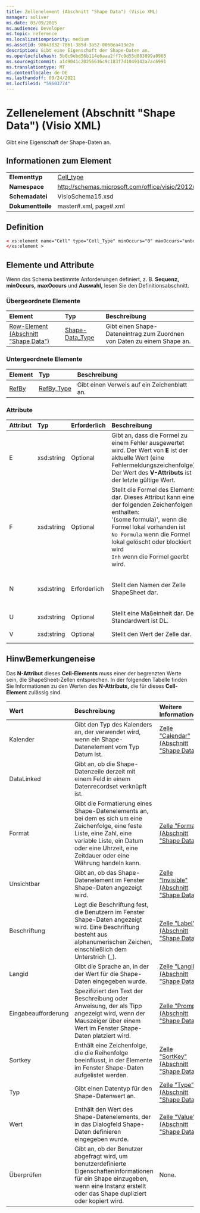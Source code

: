 ```yaml
---
title: Zellenelement (Abschnitt "Shape Data") (Visio XML)
manager: soliver
ms.date: 03/09/2015
ms.audience: Developer
ms.topic: reference
ms.localizationpriority: medium
ms.assetid: 98643832-7861-385d-3a52-0060ea413e2e
description: Gibt eine Eigenschaft der Shape-Daten an.
ms.openlocfilehash: 5b0c9ebd56b114e6aaa2ff7c9d55d883099a0965
ms.sourcegitcommit: a1d9041c20256616c9c183f7d1049142a7ac6991
ms.translationtype: MT
ms.contentlocale: de-DE
ms.lasthandoff: 09/24/2021
ms.locfileid: "59603774"
---
```

# <a name="cell-element-shape-data-section-visio-xml"></a>Zellenelement (Abschnitt "Shape Data") (Visio XML)

Gibt eine Eigenschaft der Shape-Daten an.
  
## <a name="element-information"></a>Informationen zum Element

|||
|:-----|:-----|
|**Elementtyp** <br/> |[Cell_type](cell_type-complextypevisio-xml.md) <br/> |
|**Namespace** <br/> |http://schemas.microsoft.com/office/visio/2012/main  <br/> |
|**Schemadatei** <br/> |VisioSchema15.xsd  <br/> |
|**Dokumentteile** <br/> |master#.xml, page#.xml  <br/> |
   
## <a name="definition"></a>Definition

```XML
< xs:element name="Cell" type="Cell_Type" minOccurs="0" maxOccurs="unbounded" >
</xs:element >
```

## <a name="elements-and-attributes"></a>Elemente und Attribute

Wenn das Schema bestimmte Anforderungen definiert, z. B. **Sequenz,** **minOccurs,** **maxOccurs** und **Auswahl,** lesen Sie den Definitionsabschnitt. 
  
### <a name="parent-elements"></a>Übergeordnete Elemente

|**Element**|**Typ**|**Beschreibung**|
|:-----|:-----|:-----|
|[Row-Element (Abschnitt "Shape Data")](row-element-shape-data-sectionvisio-xml.md) <br/> |[Shape-Data_Type](propertyrow_type-complextypevisio-xml.md) <br/> |Gibt einen Shape-Dateneintrag zum Zuordnen von Daten zu einem Shape an.  <br/> |
   
### <a name="child-elements"></a>Untergeordnete Elemente

|**Element**|**Typ**|**Beschreibung**|
|:-----|:-----|:-----|
|[RefBy](refby-element-cell_type-complextypevisio-xml.md) <br/> |[RefBy_Type](refby_type-complextypevisio-xml.md) <br/> |Gibt einen Verweis auf ein Zeichenblatt an.  <br/> |
   
### <a name="attributes"></a>Attribute

|**Attribut**|**Typ**|**Erforderlich**|**Beschreibung**|**Mögliche Werte**|
|:-----|:-----|:-----|:-----|:-----|
|E  <br/> |xsd:string  <br/> |Optional  <br/> |Gibt an, dass die Formel zu einem Fehler ausgewertet wird. Der Wert von **E** ist der aktuelle Wert (eine Fehlermeldungszeichenfolge); Der Wert des **V-Attributs** ist der letzte gültige Wert.  <br/> |Eine Fehlermeldungszeichenfolge.  <br/> |
|F  <br/> |xsd:string  <br/> |Optional  <br/> | Stellt die Formel des Elements dar. Dieses Attribut kann eine der folgenden Zeichenfolgen enthalten:  <br/>  '(some formula)', wenn die Formel lokal vorhanden ist  <br/>  `No Formula` wenn die Formel lokal gelöscht oder blockiert wird  <br/>  `Inh` wenn die Formel geerbt wird.  <br/> |Eine Formel.  <br/> |
|N  <br/> |xsd:string  <br/> |Erforderlich  <br/> |Stellt den Namen der Zelle ShapeSheet dar.  <br/> |Der Name der ShapeSheet-Zelle.  <br/> Weitere Informationen finden Sie unten im Abschnitt "Hinweise".  <br/> |
|U  <br/> |xsd:string  <br/> |Optional  <br/> |Stellt eine Maßeinheit dar. Der Standardwert ist DL.  <br/> |Die Einheiten der Zelle.  <br/> |
|V  <br/> |xsd:string  <br/> |Optional  <br/> |Stellt den Wert der Zelle dar.  <br/> |Der Wert der ShapeSheet-Zelle.  <br/> |
   
## <a name="remarks"></a>HinwBemerkungeneise

Das **N-Attribut** dieses **Cell-Elements** muss einer der begrenzten Werte sein, die ShapeSheet-Zellen entsprechen. In der folgenden Tabelle finden Sie Informationen zu den Werten des **N-Attributs,** die für dieses **Cell-Element** zulässig sind. 
  
|**Wert**|**Beschreibung**|**Weitere Informationen**|
|:-----|:-----|:-----|
|Kalender  <br/> |Gibt den Typ des Kalenders an, der verwendet wird, wenn ein Shape-Datenelement vom Typ Datum ist.  <br/> |[Zelle "Calendar" (Abschnitt "Shape Data")](calendar-cell-shape-data-section.md) <br/> |
|DataLinked  <br/> |Gibt an, ob die Shape-Datenzeile derzeit mit einem Feld in einem Datenrecordset verknüpft ist.  <br/> ||
|Format  <br/> |Gibt die Formatierung eines Shape-Datenelements an, bei dem es sich um eine Zeichenfolge, eine feste Liste, eine Zahl, eine variable Liste, ein Datum oder eine Uhrzeit, eine Zeitdauer oder eine Währung handeln kann.  <br/> |[Zelle "Format" (Abschnitt "Shape Data")](format-cell-shape-data-section.md) <br/> |
|Unsichtbar  <br/> |Gibt an, ob das Shape-Datenelement im Fenster Shape-Daten angezeigt wird.  <br/> |[Zelle "Invisible" (Abschnitt "Shape Data")](invisible-cell-shape-data-section.md) <br/> |
|Beschriftung  <br/> |Legt die Beschriftung fest, die Benutzern im Fenster Shape-Daten angezeigt wird. Eine Beschriftung besteht aus alphanumerischen Zeichen, einschließlich dem Unterstrich (_).  <br/> |[Zelle "Label" (Abschnitt "Shape Data")](label-cell-shape-data-section.md) <br/> |
|Langid  <br/> |Gibt die Sprache an, in der der Wert für die Shape-Daten eingegeben wurde.  <br/> |[Zelle "LangID" (Abschnitt "Shape Data")](langid-cell-shape-data-section.md) <br/> |
|Eingabeaufforderung  <br/> |Spezifiziert den Text der Beschreibung oder Anweisung, der als Tipp angezeigt wird, wenn der Mauszeiger über einem Wert im Fenster Shape-Daten platziert wird.  <br/> |[Zelle "Prompt" (Abschnitt "Shape Data")](prompt-cell-shape-data-section.md) <br/> |
|Sortkey  <br/> |Enthält eine Zeichenfolge, die die Reihenfolge beeinflusst, in der Elemente im Fenster Shape-Daten aufgelistet werden.  <br/> |[Zelle "SortKey" (Abschnitt "Shape Data")](sortkey-cell-shape-data-section.md) <br/> |
|Typ  <br/> |Gibt einen Datentyp für den Shape-Datenwert an.  <br/> |[Zelle "Type" (Abschnitt "Shape Data")](type-cell-shape-data-section.md) <br/> |
|Wert  <br/> |Enthält den Wert des Shape-Datenelements, der in das Dialogfeld Shape-Daten definieren eingegeben wurde.  <br/> |[Zelle "Value" (Abschnitt "Shape Data")](value-cell-shape-data-section.md) <br/> |
|Überprüfen  <br/> |Gibt an, ob der Benutzer abgefragt wird, um benutzerdefinierte Eigenschafteninformationen für ein Shape einzugeben, wenn eine Instanz erstellt oder das Shape dupliziert oder kopiert wird.  <br/> |None.  <br/> |
   

